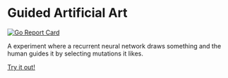 # Guided Artificial Art
[![Go Report Card](https://goreportcard.com/badge/github.com/woutersmeenk/gaa)](https://goreportcard.com/report/github.com/woutersmeenk/gaa)

A experiment where a recurrent neural network draws something and the human guides it by selecting mutations it likes.

[Try it out!](https://woutersmeenk.github.io/gaa/)
